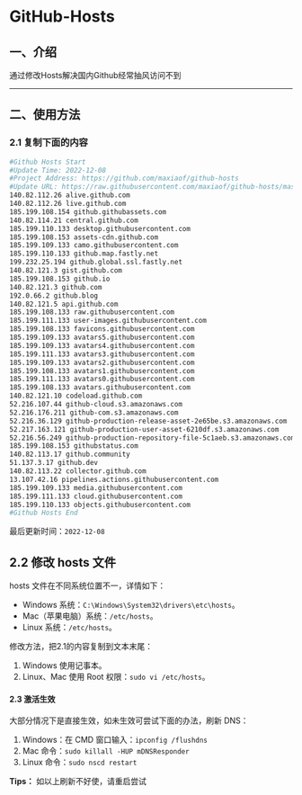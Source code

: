 # GitHub-Hosts

## 一、介绍
通过修改Hosts解决国内Github经常抽风访问不到

---

## 二、使用方法

### 2.1 复制下面的内容
```bash
#Github Hosts Start
#Update Time: 2022-12-08
#Project Address: https://github.com/maxiaof/github-hosts
#Update URL: https://raw.githubusercontent.com/maxiaof/github-hosts/master/hosts
140.82.112.26 alive.github.com
140.82.112.26 live.github.com
185.199.108.154 github.githubassets.com
140.82.114.21 central.github.com
185.199.110.133 desktop.githubusercontent.com
185.199.108.153 assets-cdn.github.com
185.199.109.133 camo.githubusercontent.com
185.199.110.133 github.map.fastly.net
199.232.25.194 github.global.ssl.fastly.net
140.82.121.3 gist.github.com
185.199.108.153 github.io
140.82.121.3 github.com
192.0.66.2 github.blog
140.82.121.5 api.github.com
185.199.108.133 raw.githubusercontent.com
185.199.111.133 user-images.githubusercontent.com
185.199.108.133 favicons.githubusercontent.com
185.199.109.133 avatars5.githubusercontent.com
185.199.109.133 avatars4.githubusercontent.com
185.199.111.133 avatars3.githubusercontent.com
185.199.109.133 avatars2.githubusercontent.com
185.199.108.133 avatars1.githubusercontent.com
185.199.111.133 avatars0.githubusercontent.com
185.199.108.133 avatars.githubusercontent.com
140.82.121.10 codeload.github.com
52.216.107.44 github-cloud.s3.amazonaws.com
52.216.176.211 github-com.s3.amazonaws.com
52.216.36.129 github-production-release-asset-2e65be.s3.amazonaws.com
52.217.163.121 github-production-user-asset-6210df.s3.amazonaws.com
52.216.56.249 github-production-repository-file-5c1aeb.s3.amazonaws.com
185.199.108.153 githubstatus.com
140.82.113.17 github.community
51.137.3.17 github.dev
140.82.113.22 collector.github.com
13.107.42.16 pipelines.actions.githubusercontent.com
185.199.109.133 media.githubusercontent.com
185.199.111.133 cloud.githubusercontent.com
185.199.110.133 objects.githubusercontent.com
#Github Hosts End

```
最后更新时间：`2022-12-08`

## 2.2 修改 hosts 文件
hosts 文件在不同系统位置不一，详情如下：
- Windows 系统：`C:\Windows\System32\drivers\etc\hosts`。
- Mac（苹果电脑）系统：`/etc/hosts`。
- Linux 系统：`/etc/hosts`。

修改方法，把2.1的内容复制到文本末尾：

1. Windows 使用记事本。
2. Linux、Mac 使用 Root 权限：`sudo vi /etc/hosts`。

#### 2.3 激活生效
大部分情况下是直接生效，如未生效可尝试下面的办法，刷新 DNS：

1. Windows：在 CMD 窗口输入：`ipconfig /flushdns`
2. Mac 命令：`sudo killall -HUP mDNSResponder`
3. Linux 命令：`sudo nscd restart`

**Tips：** 如以上刷新不好使，请重启尝试
